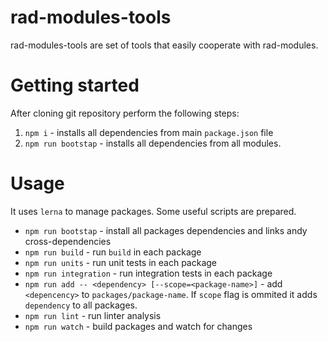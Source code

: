 # rad-modules-tools

rad-modules-tools are set of tools that easily cooperate with rad-modules.

# Getting started

After cloning git repository perform the following steps:
1. `npm i` - installs all dependencies from main `package.json` file
2. `npm run bootstap` - installs all dependencies from all modules.

# Usage

It uses `lerna` to manage packages. Some useful scripts are prepared.
- `npm run bootstap` - install all packages dependencies and links andy cross-dependencies
- `npm run build` - run `build` in each package
- `npm run units` - run unit tests in each package
- `npm run integration` - run integration tests in each package
- `npm run add -- <dependency> [--scope=<package-name>]` - add `<depencency>` to `packages/package-name`. If `scope` flag is ommited it adds `dependency` to all packages.
- `npm run lint` - run linter analysis 
- `npm run watch` - build packages and watch for changes

